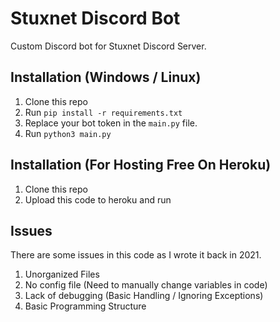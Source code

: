 # Stuxnet Discord Bot
Custom Discord bot for Stuxnet Discord Server. 

## Installation (Windows / Linux)

1. Clone this repo
2. Run `pip install -r requirements.txt`
4. Replace your bot token in the `main.py` file.
5. Run `python3 main.py`

## Installation (For Hosting Free On Heroku)

1. Clone this repo
2. Upload this code to heroku and run

## Issues
There are some issues in this code as I wrote it back in 2021. 
1. Unorganized Files
2. No config file (Need to manually change variables in code)
3. Lack of debugging (Basic Handling / Ignoring Exceptions)
4. Basic Programming Structure

